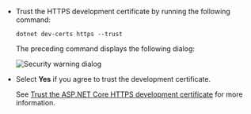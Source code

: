 * Trust the HTTPS development certificate by running the following command:

    ```console
    dotnet dev-certs https --trust
    ```

    The preceding command displays the following dialog:

    ![Security warning dialog](~/getting-started/_static/cert.png)

* Select **Yes** if you agree to trust the development certificate.

    See [Trust the ASP.NET Core HTTPS development certificate](xref:security/enforcing-ssl#trust-the-aspnet-core-https-development-certificate-on-windows-and-macos) for more information.